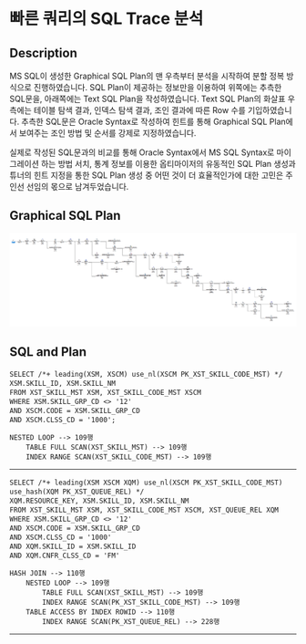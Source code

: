 # 빠른 쿼리의 SQL Trace 분석
## Description
MS SQL이 생성한 Graphical SQL Plan의 맨 우측부터 분석을 시작하여 분할 정복 방식으로 진행하였습니다. SQL Plan이 제공하는 정보만을 이용하여
위쪽에는 추측한 SQL문을, 아래쪽에는 Text SQL Plan을 작성하였습니다. Text SQL Plan의 화살표 우측에는 테이블 탐색 결과, 인덱스 탐색 결과,
조인 결과에 따른 Row 수를 기입하였습니다. 추측한 SQL문은 Oracle Syntax로 작성하여 힌트를 통해 Graphical SQL Plan에서 보여주는 조인 방법 및
순서를 강제로 지정하였습니다.

실제로 작성된 SQL문과의 비교를 통해 Oracle Syntax에서 MS SQL Syntax로 마이그레이션 하는 방법 서치, 통계 정보를 이용한 옵티마이저의 유동적인 SQL Plan 생성과
튜너의 힌트 지정을 통한 SQL Plan 생성 중 어떤 것이 더 효율적인가에 대한 고민은 주인선 선임의 몫으로 남겨두었습니다.
## Graphical SQL Plan
![img_8.png](img_8.png)
## SQL and Plan
```oracle-sql
SELECT /*+ leading(XSM, XSCM) use_nl(XSCM PK_XST_SKILL_CODE_MST) */ XSM.SKILL_ID, XSM.SKILL_NM
FROM XST_SKILL_MST XSM, XST_SKILL_CODE_MST XSCM
WHERE XSM.SKILL_GRP_CD <> '12'
AND XSCM.CODE = XSM.SKILL_GRP_CD
AND XSCM.CLSS_CD = '1000';
```
```text
NESTED LOOP --> 109행
    TABLE FULL SCAN(XST_SKILL_MST) --> 109행
    INDEX RANGE SCAN(XST_SKILL_CODE_MST) --> 109행
```
***
```oracle-sql
SELECT /*+ leading(XSM XSCM XQM) use_nl(XSCM PK_XST_SKILL_CODE_MST) use_hash(XQM PK_XST_QUEUE_REL) */ 
XQM.RESOURCE_KEY, XSM.SKILL_ID, XSM.SKILL_NM
FROM XST_SKILL_MST XSM, XST_SKILL_CODE_MST XSCM, XST_QUEUE_REL XQM
WHERE XSM.SKILL_GRP_CD <> '12'
AND XSCM.CODE = XSM.SKILL_GRP_CD
AND XSCM.CLSS_CD = '1000'
AND XQM.SKILL_ID = XSM.SKILL_ID
AND XQM.CNFR_CLSS_CD = 'FM'
```
```text
HASH JOIN --> 110행
    NESTED LOOP --> 109행
        TABLE FULL SCAN(XST_SKILL_MST) --> 109행
        INDEX RANGE SCAN(PK_XST_SKILL_CODE_MST) --> 109행
    TABLE ACCESS BY INDEX ROWID --> 110행
        INDEX RANGE SCAN(PK_XST_QUEUE_REL) --> 228행
```
***
